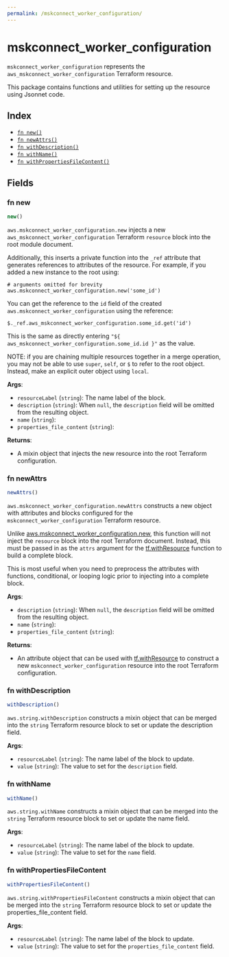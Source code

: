```yaml
---
permalink: /mskconnect_worker_configuration/
---
```


# mskconnect_worker_configuration

`mskconnect_worker_configuration` represents the `aws_mskconnect_worker_configuration` Terraform resource.



This package contains functions and utilities for setting up the resource using Jsonnet code.


## Index

* [`fn new()`](#fn-new)
* [`fn newAttrs()`](#fn-newattrs)
* [`fn withDescription()`](#fn-withdescription)
* [`fn withName()`](#fn-withname)
* [`fn withPropertiesFileContent()`](#fn-withpropertiesfilecontent)

## Fields

### fn new

```ts
new()
```


`aws.mskconnect_worker_configuration.new` injects a new `aws_mskconnect_worker_configuration` Terraform `resource`
block into the root module document.

Additionally, this inserts a private function into the `_ref` attribute that generates references to attributes of the
resource. For example, if you added a new instance to the root using:

    # arguments omitted for brevity
    aws.mskconnect_worker_configuration.new('some_id')

You can get the reference to the `id` field of the created `aws.mskconnect_worker_configuration` using the reference:

    $._ref.aws_mskconnect_worker_configuration.some_id.get('id')

This is the same as directly entering `"${ aws_mskconnect_worker_configuration.some_id.id }"` as the value.

NOTE: if you are chaining multiple resources together in a merge operation, you may not be able to use `super`, `self`,
or `$` to refer to the root object. Instead, make an explicit outer object using `local`.

**Args**:
  - `resourceLabel` (`string`): The name label of the block.
  - `description` (`string`):  When `null`, the `description` field will be omitted from the resulting object.
  - `name` (`string`): 
  - `properties_file_content` (`string`): 

**Returns**:
- A mixin object that injects the new resource into the root Terraform configuration.


### fn newAttrs

```ts
newAttrs()
```


`aws.mskconnect_worker_configuration.newAttrs` constructs a new object with attributes and blocks configured for the `mskconnect_worker_configuration`
Terraform resource.

Unlike [aws.mskconnect_worker_configuration.new](#fn-mskconnectworkerconfigurationnew), this function will not inject the `resource`
block into the root Terraform document. Instead, this must be passed in as the `attrs` argument for the
[tf.withResource](https://github.com/tf-libsonnet/core/tree/main/docs#fn-withresource) function to build a complete block.

This is most useful when you need to preprocess the attributes with functions, conditional, or looping logic prior to
injecting into a complete block.

**Args**:
  - `description` (`string`):  When `null`, the `description` field will be omitted from the resulting object.
  - `name` (`string`): 
  - `properties_file_content` (`string`): 

**Returns**:
  - An attribute object that can be used with [tf.withResource](https://github.com/tf-libsonnet/core/tree/main/docs#fn-withresource) to construct a new `mskconnect_worker_configuration` resource into the root Terraform configuration.


### fn withDescription

```ts
withDescription()
```

`aws.string.withDescription` constructs a mixin object that can be merged into the `string`
Terraform resource block to set or update the description field.



**Args**:
  - `resourceLabel` (`string`): The name label of the block to update.
  - `value` (`string`): The value to set for the `description` field.


### fn withName

```ts
withName()
```

`aws.string.withName` constructs a mixin object that can be merged into the `string`
Terraform resource block to set or update the name field.



**Args**:
  - `resourceLabel` (`string`): The name label of the block to update.
  - `value` (`string`): The value to set for the `name` field.


### fn withPropertiesFileContent

```ts
withPropertiesFileContent()
```

`aws.string.withPropertiesFileContent` constructs a mixin object that can be merged into the `string`
Terraform resource block to set or update the properties_file_content field.



**Args**:
  - `resourceLabel` (`string`): The name label of the block to update.
  - `value` (`string`): The value to set for the `properties_file_content` field.
